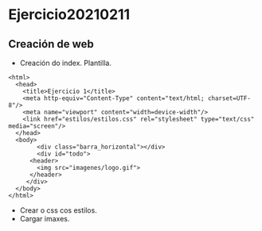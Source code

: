 # Ejercicio20210211
## Creación de web
* Creación do index. Plantilla.
``` [html]
<html>
  <head>
    <title>Ejercicio 1</title>
  	<meta http-equiv="Content-Type" content="text/html; charset=UTF-8"/>
  	<meta name="viewport" content="width=device-width"/>
  	<link href="estilos/estilos.css" rel="stylesheet" type="text/css" media="screen"/>
  </head>
  <body>
		<div class="barra_horizontal"></div>
		<div id="todo">
      <header>
        <img src="imagenes/logo.gif">
      </header>
     </div>
  </body>
</html>
```
* Crear o css cos estilos.
* Cargar imaxes.
